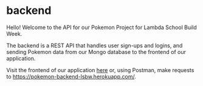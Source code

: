 # backend

Hello! Welcome to the API for our Pokemon Project for Lambda School Build Week. 

The backend is a REST API that handles user sign-ups and logins, and sending Pokemon data from our Mongo database to the frontend of our application. 

Visit the frontend of our application [here](https://elastic-payne-ec3741.netlify.com/) 
or, using Postman, make requests to https://pokemon-backend-lsbw.herokuapp.com/. 

